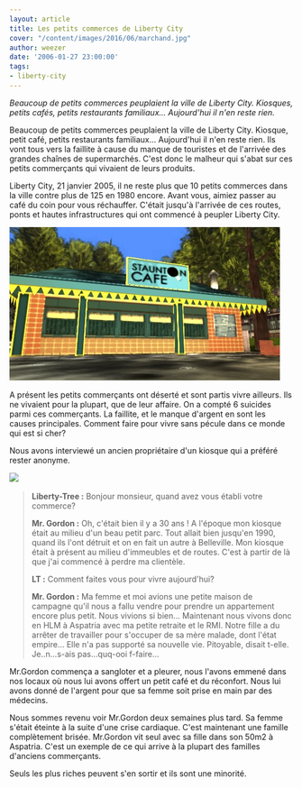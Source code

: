 ```yaml
---
layout: article
title: Les petits commerces de Liberty City
cover: "/content/images/2016/06/marchand.jpg"
author: weezer
date: '2006-01-27 23:00:00'
tags:
- liberty-city
---
```


_Beaucoup de petits commerces peuplaient la ville de Liberty City. Kiosques, petits cafés, petits restaurants familiaux... Aujourd'hui il n'en reste rien._

Beaucoup de petits commerces peuplaient la ville de Liberty City. Kiosque, petit café, petits restaurants familiaux... Aujourd'hui il n'en reste rien. Ils vont tous vers la faillite à cause du manque de touristes et de l'arrivée des grandes chaînes de supermarchés. C'est donc le malheur qui s'abat sur ces petits commerçants qui vivaient de leurs produits.

Liberty City, 21 janvier 2005, il ne reste plus que 10 petits commerces dans la ville contre plus de 125 en 1980 encore. Avant vous, aimiez passer au café du coin pour vous réchauffer. C'était jusqu'à l'arrivée de ces routes, ponts et hautes infrastructures qui ont commencé à peupler Liberty City.

![](/content/images/2005/01/caf_.jpg)

A présent les petits commerçants ont déserté et sont partis vivre ailleurs. Ils ne vivaient pour la plupart, que de leur affaire. On a compté 6 suicides parmi ces commerçants. La faillite, et le manque d'argent en sont les causes principales. Comment faire pour vivre sans pécule dans ce monde qui est si cher?

Nous avons interviewé un ancien propriétaire d'un kiosque qui a préféré rester anonyme.

![](/content/images/2005/01/marchand_0.jpg)

> **Liberty-Tree :** Bonjour monsieur, quand avez vous établi votre commerce?
> 
> **Mr. Gordon :** Oh, c'était bien il y a 30 ans ! A l'époque mon kiosque était au milieu d'un beau petit parc. Tout allait bien jusqu'en 1990, quand ils l'ont détruit et on en fait un autre à Belleville. Mon kiosque était à présent au milieu d'immeubles et de routes. C'est à partir de là que j'ai commencé à perdre ma clientèle.
> 
> **LT :** Comment faites vous pour vivre aujourd'hui?
> 
> **Mr. Gordon :** Ma femme et moi avions une petite maison de campagne qu'il nous a fallu vendre pour prendre un appartement encore plus petit. Nous vivions si bien... Maintenant nous vivons donc en HLM à Aspatria avec ma petite retraite et le RMI. Notre fille a du arrêter de travailler pour s'occuper de sa mère malade, dont l'état empire... Elle n'a pas supporté sa nouvelle vie. Pitoyable, disait t-elle. Je..n...s-ais pas...quq-ooi f-faire...

Mr.Gordon commença a sangloter et a pleurer, nous l'avons emmené dans nos locaux où nous lui avons offert un petit café et du réconfort. Nous lui avons donné de l'argent pour que sa femme soit prise en main par des médecins.

Nous sommes revenu voir Mr.Gordon deux semaines plus tard. Sa femme s'était éteinte à la suite d'une crise cardiaque. C'est maintenant une famille complètement brisée. Mr.Gordon vit seul avec sa fille dans son 50m2 à Aspatria. C'est un exemple de ce qui arrive à la plupart des familles d'anciens commerçants.

Seuls les plus riches peuvent s'en sortir et ils sont une minorité.

<!--kg-card-end: markdown-->

